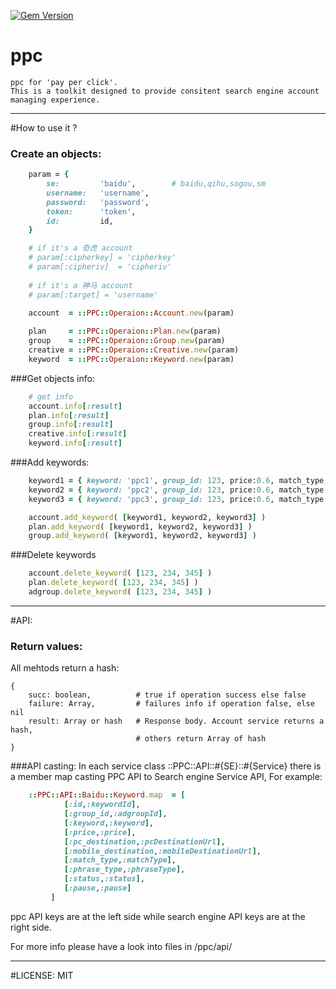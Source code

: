 [![Gem Version](https://badge.fury.io/rb/ppc.svg)](https://badge.fury.io/rb/ppc)

ppc
===

    ppc for 'pay per click'. 
    This is a toolkit designed to provide consitent search engine account managing experience.

----------
#How to use it ?

### Create an objects:
```ruby
    param = {
        se:         'baidu',        # baidu,qihu,sogou,sm
        username:   'username',
        password:   'password',
        token:      'token',
        id:         id,
    }

    # if it's a 奇虎 account
    # param[:cipherkey] = 'cipherkey'
    # param[:cipheriv]  = 'cipheriv'
    
    # if it's a 神马 account
    # param[:target] = 'username'
    
    account  = ::PPC::Operaion::Account.new(param)

    plan     = ::PPC::Operaion::Plan.new(param)
    group    = ::PPC::Operaion::Group.new(param)
    creative = ::PPC::Operaion::Creative.new(param)
    keyword  = ::PPC::Operaion::Keyword.new(param)
```
###Get objects info:
```ruby
    # get info
    account.info[:result]
    plan.info[:result]
    group.info[:result]
    creative.info[:result]
    keyword.info[:result]
```
###Add keywords:
```ruby
    keyword1 = { keyword: 'ppc1', group_id: 123, price:0.6, match_type:'wide'}
    keyword2 = { keyword: 'ppc2', group_id: 123, price:0.6, match_type:'phrase'}
    keyword3 = { keyword: 'ppc3', group_id: 123, price:0.6, match_type:'exact'}

    account.add_keyword( [keyword1, keyword2, keyword3] )
    plan.add_keyword( [keyword1, keyword2, keyword3] )
    group.add_keyword( [keyword1, keyword2, keyword3] )
```
###Delete keywords
```ruby
    account.delete_keyword( [123, 234, 345] )
    plan.delete_keyword( [123, 234, 345] )
    adgroup.delete_keyword( [123, 234, 345] )
```
-----------------------------------------------
    
#API:

### Return values:
All mehtods return a hash:

    {
        succ: boolean,          # true if operation success else false
        failure: Array,         # failures info if operation false, else nil
        result: Array or hash   # Response body. Account service returns a hash, 
                                # others return Array of hash
    }
    

###API casting:
In each service class ::PPC::API::#{SE}::#{Service} there is a member map casting PPC API to Search engine Service API, 
For example:
```ruby
    ::PPC::API::Baidu::Keyword.map  = [
            [:id,:keywordId],
            [:group_id,:adgroupId],
            [:keyword,:keyword],
            [:price,:price],
            [:pc_destination,:pcDestinationUrl],
            [:mobile_destination,:mobileDestinationUrl],
            [:match_type,:matchType],
            [:phrase_type,:phraseType],
            [:status,:status],
            [:pause,:pause]
         ]
```
ppc API keys are at the left side while search engine API keys are at the right side. 

For more info please have a look into files in /ppc/api/  
    
---

#LICENSE:
MIT
